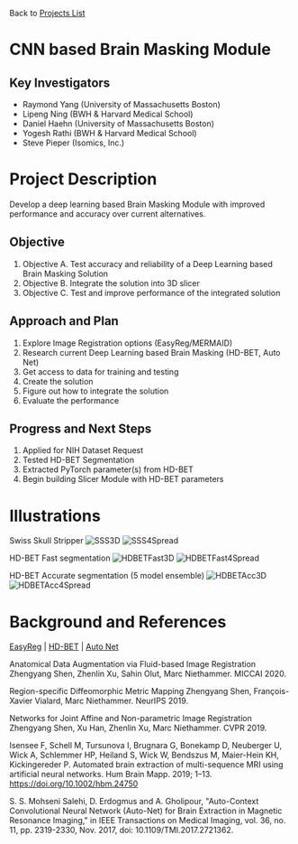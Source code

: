 Back to [Projects List](../../README.md#ProjectsList)

# CNN based Brain Masking Module

## Key Investigators

- Raymond Yang (University of Massachusetts Boston)
- Lipeng Ning (BWH & Harvard Medical School)
- Daniel Haehn (University of Massachusetts Boston)
- Yogesh Rathi (BWH & Harvard Medical School)
- Steve Pieper (Isomics, Inc.)


# Project Description

Develop a deep learning based Brain Masking Module with improved performance and accuracy over current alternatives.

## Objective

<!-- Describe here WHAT you would like to achieve (what you will have as end result). -->

1. Objective A. Test accuracy and reliability of a Deep Learning based Brain Masking Solution
1. Objective B. Integrate the solution into 3D slicer
1. Objective C. Test and improve performance of the integrated solution

## Approach and Plan

<!-- Describe here HOW you would like to achieve the objectives stated above. -->

1. Explore Image Registration options (EasyReg/MERMAID)
1. Research current Deep Learning based Brain Masking (HD-BET, Auto Net)
1. Get access to data for training and testing
1. Create the solution
1. Figure out how to integrate the solution
1. Evaluate the performance

## Progress and Next Steps

<!-- Update this section as you make progress, describing of what you have ACTUALLY DONE. If there are specific steps that you could not complete then you can describe them here, too. -->

1. Applied for NIH Dataset Request
1. Tested HD-BET Segmentation
1. Extracted PyTorch parameter(s) from HD-BET
1. Begin building Slicer Module with HD-BET parameters

# Illustrations

<!-- Add pictures and links to videos that demonstrate what has been accomplished.
[Description of picture](Example2.jpg)
![Some more images](Example2.jpg)
-->
Swiss Skull Stripper
![SSS3D](SSSMaskResult.png)
![SSS4Spread](SSSMaskSlices.png)

HD-BET Fast segmentation
![HDBETFast3D](HDBETMaskResult.png)
![HDBETFast4Spread](HDBETMaskSlices.png)

HD-BET Accurate segmentation (5 model ensemble)
![HDBETAcc3D](HDBETaccMaskResult.png)
![HDBETAcc4Spread](HDBETaccMaskSlices.png)


# Background and References

[EasyReg](https://github.com/uncbiag/easyreg) |
[HD-BET](https://github.com/MIC-DKFZ/HD-BET) |
[Auto Net](https://github.com/SadeghMSalehi/AutoContextCNN)

Anatomical Data Augmentation via Fluid-based Image Registration Zhengyang Shen, Zhenlin Xu, Sahin Olut, Marc Niethammer. MICCAI 2020.

Region-specific Diffeomorphic Metric Mapping Zhengyang Shen, François-Xavier Vialard, Marc Niethammer. NeurIPS 2019.

Networks for Joint Affine and Non-parametric Image Registration Zhengyang Shen, Xu Han, Zhenlin Xu, Marc Niethammer. CVPR 2019.

Isensee F, Schell M, Tursunova I, Brugnara G, Bonekamp D, Neuberger U, Wick A, Schlemmer HP, Heiland S, Wick W, Bendszus M, Maier-Hein KH, Kickingereder P. Automated brain extraction of multi-sequence MRI using artificial neural networks. Hum Brain Mapp. 2019; 1–13. https://doi.org/10.1002/hbm.24750

S. S. Mohseni Salehi, D. Erdogmus and A. Gholipour, "Auto-Context Convolutional Neural Network (Auto-Net) for Brain Extraction in Magnetic Resonance Imaging," in IEEE Transactions on Medical Imaging, vol. 36, no. 11, pp. 2319-2330, Nov. 2017, doi: 10.1109/TMI.2017.2721362.
